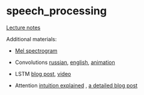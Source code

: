 # speech_processing
[Lecture notes](https://docs.google.com/presentation/d/1kZrdK_bcAAiqoEQRQRxxORK0L3thij9zvFd0bJoAMCk/edit#slide=id.p)

Additional materials:
    
  - [Mel spectrogram](https://medium.com/analytics-vidhya/understanding-the-mel-spectrogram-fca2afa2ce53)
   
  - Convolutions [russian](https://neurohive.io/ru/tutorial/cnn-na-pytorch/), [english](https://deepai.org/machine-learning-glossary-and-terms/convolutional-neural-network), [animation](https://www.youtube.com/watch?v=f0t-OCG79-U&ab_channel=IsraelVicars)

   - LSTM [blog post](https://colah.github.io/posts/2015-08-Understanding-LSTMs/), [video](https://www.youtube.com/watch?v=8HyCNIVRbSU&t=356s&ab_channel=TheA.I.Hacker-MichaelPhi)
    
   - Attention [intuition explained](https://towardsdatascience.com/intuitive-understanding-of-attention-mechanism-in-deep-learning-6c9482aecf4f) , [a detailed blog post](https://lilianweng.github.io/posts/2018-06-24-attention/)
